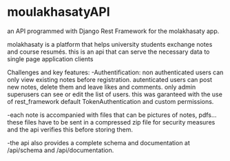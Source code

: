 # moulakhasatyAPI
an API programmed with Django Rest Framework for the molakhasaty app.

molakhasaty is a platform that helps university students exchange notes and course resumés.
this is an api that can serve the necessary data to single page application clients

Challenges and key features:
-Authentification: 
non authenticated users can only view existing notes before registration. autenticated users can post new notes, delete them and leave likes and comments. only admin superusers can see or edit the list of users.
this was garanteed with the use of rest_framework default TokenAuthentication and custom permissions.

-each note is accompanied with files that can be pictures of notes, pdfs... these files have to be sent in a compressed zip file for security measures and the api verifies this before storing them.

-the api also provides a complete schema and documentation at /api/schema and /api/documentation.
